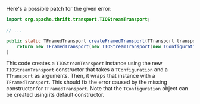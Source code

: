 Here's a possible patch for the given error:

```java
import org.apache.thrift.transport.TIOStreamTransport;

// ...

public static TFramedTransport createFramedTransport(TTransport transport) {
    return new TFramedTransport(new TIOStreamTransport(new TConfiguration(), transport));
}
```

This code creates a `TIOStreamTransport` instance using the new `TIOStreamTransport` constructor that takes a `TConfiguration` and a `TTransport` as arguments. Then, it wraps that instance with a `TFramedTransport`. This should fix the error caused by the missing constructor for `TFramedTransport`. Note that the `TConfiguration` object can be created using its default constructor.